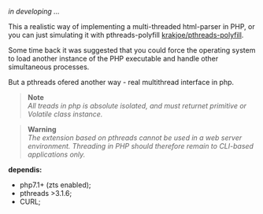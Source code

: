 *in developing ...*

 This a realistic way of implementing a multi-threaded html-parser in PHP, or you can just simulating it with pthreads-polyfill 
 [krakjoe/pthreads-polyfill](github.com/krakjoe/pthreads-polyfill). 

Some time back it was suggested that you could force the operating system to load another instance of the PHP executable and handle other simultaneous processes.

But a pthreads ofered another way - real multithread interface in php.

>**Note** </br>
_All treads in php is absolute isolated, and must returnet primitive or Volatile class instance._

>**Warning** </br>
_The extension based on pthreads cannot be used in a web server environment. Threading in PHP should therefore remain to CLI-based applications only._

**dependis:**
- php7.1+ (zts enabled);
- pthreads >3.1.6;
- CURL;
